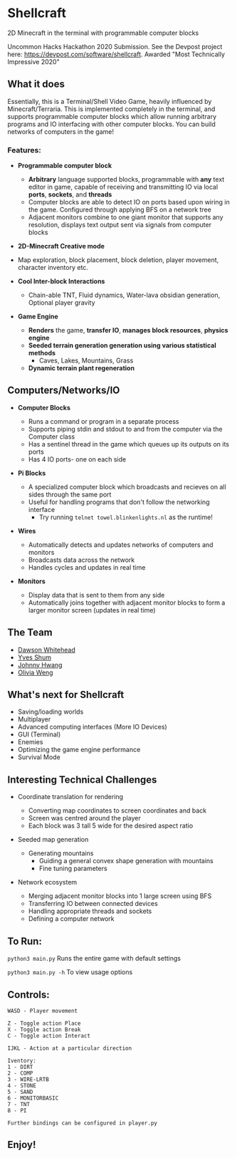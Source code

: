 # Shellcraft
2D Minecraft in the terminal with programmable computer blocks 

Uncommon Hacks Hackathon 2020 Submission. See the Devpost project here: https://devpost.com/software/shellcraft. Awarded "Most Technically Impressive 2020"


## What it does

Essentially, this is a Terminal/Shell Video Game, heavily influenced by Minecraft/Terraria. This is implemented completely in the terminal, and supports programmable computer blocks which allow running arbitrary programs and IO interfacing with other computer blocks. You can build networks of computers in the game!

### Features:
- **Programmable computer block** 
  - __Arbitrary__ language supported blocks, programmable with __any__ text editor in game, capable of receiving and transmitting IO via local __ports__, __sockets__, and __threads__
  - Computer blocks are able to detect IO on ports based upon wiring in the game. Configured through applying BFS on a network tree
  - Adjacent monitors combine to one giant monitor that supports any resolution, displays text output sent via signals from computer blocks

-  **2D-Minecraft Creative mode** 
  - Map exploration, block placement, block deletion, player movement, character inventory etc.
  - **Cool Inter-block Interactions**
    - Chain-able TNT, Fluid dynamics, Water-lava obsidian generation, Optional player gravity

- **Game Engine**
   - **Renders** the game, **transfer IO**, **manages block resources**, **physics engine**
   - **Seeded terrain generation generation using various statistical methods** 
        - Caves, Lakes, Mountains, Grass
   - **Dynamic terrain plant regeneration**
   
## Computers/Networks/IO
- **Computer Blocks**
  - Runs a command or program in a separate process
  - Supports piping stdin and stdout to and from the computer via the Computer class
  - Has a sentinel thread in the game which queues up its outputs on its ports
  - Has 4 IO ports- one on each side

- **Pi Blocks**
  - A specialized computer block which broadcasts and recieves on all sides through the same port
  - Useful for handling programs that don't follow the networking interface
    - Try running `telnet towel.blinkenlights.nl` as the runtime!
  
- **Wires**
  - Automatically detects and updates networks of computers and monitors
  - Broadcasts data across the network
  - Handles cycles and updates in real time
  
- **Monitors**
  - Display data that is sent to them from any side
  - Automatically joins together with adjacent monitor blocks to form a larger monitor screen (updates in real time)


## The Team 
- [Dawson Whitehead](https://github.com/dwahme)
- [Yves Shum](https://github.com/yvesshum)
- [Johnny Hwang](https://github.com/johnnyihwang) 
- [Olivia Weng](https://github.com/oliviaweng)


## What's next for Shellcraft
- Saving/loading worlds
- Multiplayer 
- Advanced computing interfaces (More IO Devices)
- GUI (Terminal)
- Enemies
- Optimizing the game engine performance
- Survival Mode 


## Interesting Technical Challenges
- Coordinate translation for rendering 
    - Converting map coordinates to screen coordinates and back 
    - Screen was centred around the player
    - Each block was 3 tall 5 wide for the desired aspect ratio 

- Seeded map generation 
    - Generating mountains 
        - Guiding a general convex shape generation with mountains 
        - Fine tuning parameters 

- Network ecosystem
     - Merging adjacent monitor blocks into 1 large screen using BFS 
     - Transferring IO between connected devices 
     - Handling appropriate threads and sockets 
     - Defining a computer network

## To Run:
`python3 main.py` Runs the entire game with default settings

`python3 main.py -h` To view usage options 

## Controls:
```
WASD - Player movement 

Z - Toggle action Place 
X - Toggle action Break
C - Toggle action Interact 

IJKL - Action at a particular direction 

Iventory: 
1 - DIRT
2 - COMP
3 - WIRE-LRTB
4 - STONE
5 - SAND 
6 - MONITORBASIC
7 - TNT
8 - PI 

Further bindings can be configured in player.py
```

## Enjoy!
